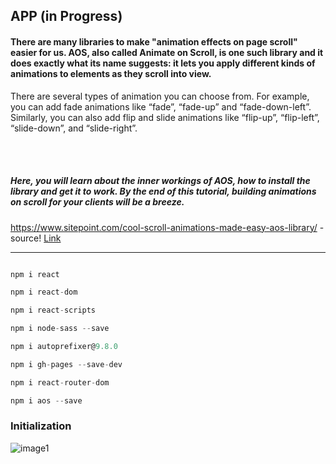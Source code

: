 ## APP (in Progress)

#### There are many libraries to make "animation effects on page scroll" easier for us. AOS, also called Animate on Scroll, is one such library and it does exactly what its name suggests: it lets you apply different kinds of animations to elements as they scroll into view.

<p>There are several types of animation you can choose from. For example, you can add fade animations like “fade”, “fade-up” and “fade-down-left”. Similarly, you can also add flip and slide animations like “flip-up”, “flip-left”, “slide-down”, and “slide-right”.</p>

<br>
<br>

<h5>Here, you will learn about the inner workings of AOS, how to install the library and get it to work. By the end of this tutorial, building animations on scroll for your clients will be a breeze.</h5>

https://www.sitepoint.com/cool-scroll-animations-made-easy-aos-library/ - source!
[Link](https://www.sitepoint.com/)

<!-- ![image1](./img/middleware.jpg) -->

<!-- https://www.youtube.com/watch?v=JcHLxzrsRS4 -->

<hr>

```javascript

npm i react

npm i react-dom

npm i react-scripts

npm i node-sass --save

npm i autoprefixer@9.8.0

npm i gh-pages --save-dev

npm i react-router-dom

npm i aos --save
```

### Initialization

![image1](./img/init-aos.gif)
